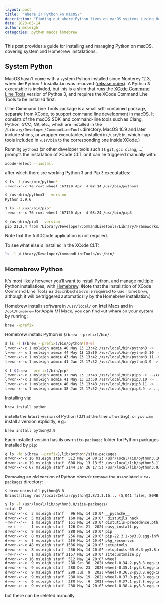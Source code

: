 ```yaml
---
layout: post
title:  "Where is Python on macOS?"
description: "Finding out where Python lives on macOS systems (using Homebrew)"
date: 2023-05-14
author: msleigh
categories: python macos homebrew
---
```


This post provides a guide for installing and managing Python on macOS, covering system and Homebrew installations.

## System Python

MacOS hasn't come with a system Python installed since Monterey 12.3, when the
Python 2 installation was removed
([release notes](https://developer.apple.com/documentation/macos-release-notes/macos-12_3-release-notes/#Python)).
A Python 3 executable is included, but this is a shim that runs the [XCode Command Line
Tools](https://developer.apple.com/library/archive/technotes/tn2339/_index.html#//apple_ref/doc/uid/DTS40014588-CH1-WHAT_IS_THE_COMMAND_LINE_TOOLS_PACKAGE_) version of Python 3, and requires the XCode Command Line Tools to be installed
first.

(The Command Line Tools package is a small self-contained package, separate from XCode, to support command line development in macOS. It consists of the macOS SDK, and command-line tools such as Clang, Python, GCC, Git, etc., which are installed in the `/Library/Developer/CommandLineTools` directory. MacOS 10.9 and later include shims, or wrapper executables, installed in `/usr/bin`, which map tools included in `/usr/bin` to the corresponding one inside XCode.)

Running `python3` (or other developer tools such as `git`, `gcc`, `clang`, ...) prompts
the installation of XCode CLT, or it can be triggered manually with:

```bash
xcode-select --install
```

after which there are working Python 3 and Pip 3 executables:

```bash
$ ls -l /usr/bin/python*
-rwxr-xr-x 76 root wheel 167120 Apr  4 08:24 /usr/bin/python3

$ /usr/bin/python3 --version
Python 3.9.6
```

```bash
$ ls -l /usr/bin/pip*
-rwxr-xr-x 76 root wheel 167120 Apr  4 08:24 /usr/bin/pip3

$ /usr/bin/pip3 --version
pip 21.2.4 from /Library/Developer/CommandLineTools/Library/Frameworks/Python3.framework/...
```

Note that the full XCode application is not required.

To see what else is installed in the XCode CLT:

```bash
ls -l /Library/Developer/CommandLineTools/usr/bin/
```

## Homebrew Python

It's most likely however you'll want to install Python, and manage multiple
Python installations, with [Homebrew](https://docs.brew.sh). (Note that the installation
of XCode Command Line Tools as described above is required to use Homebrew, although it
will be triggered automatically by the Homebrew installation.)

Homebrew installs software in `/usr/local/` on Intel Macs and in `/opt/homebrew` for
Apple M1 Macs; you can find out where on your system by running:

```bash
brew --prefix
```

Homebrew installs Python in `$(brew --prefix)/bin/`:

```bash
$ ls -l $(brew --prefix)/bin/python*[0-9]
lrwxr-xr-x 1 msleigh admin 40 May 13 13:42 /usr/local/bin/python3 -> ../Cellar/python@3.11/3.11.3/bin/python3
lrwxr-xr-x 1 msleigh admin 44 May 13 13:50 /usr/local/bin/python3.10 -> ../Cellar/python@3.10/3.10.11/bin/python3.10
lrwxr-xr-x 1 msleigh admin 43 May 13 13:42 /usr/local/bin/python3.11 -> ../Cellar/python@3.11/3.11.3/bin/python3.11
lrwxr-xr-x 1 msleigh admin 41 Jan 26 17:52 /usr/local/bin/python3.9 -> ../Cellar/python@3.9/3.9.16/bin/python3.9

$ l $(brew --prefix)/bin/pip*
lrwxr-xr-x 1 msleigh admin 37 May 13 13:43 /usr/local/bin/pip3 -> ../Cellar/python@3.11/3.11.3/bin/pip3
lrwxr-xr-x 1 msleigh admin 41 May 13 13:50 /usr/local/bin/pip3.10 -> ../Cellar/python@3.10/3.10.11/bin/pip3.10
lrwxr-xr-x 1 msleigh admin 40 May 13 13:43 /usr/local/bin/pip3.11 -> ../Cellar/python@3.11/3.11.3/bin/pip3.11
lrwxr-xr-x 1 msleigh admin 38 Jan 26 17:52 /usr/local/bin/pip3.9 -> ../Cellar/python@3.9/3.9.16/bin/pip3.9
```

Installing via:

```bash
brew install python
```

installs the latest version of Python (3.11 at the time of writing), or you can install
a version explicitly, e.g.:

```bash
brew install python@3.9
```

Each installed version has its own `site-packages` folder for Python packages installed
by `pip`:

```bash
¢ ls -ld $(brew --prefix)/lib/python*/site-packages
drwxr-xr-x 16 msleigh staff  512 May 14 00:22 /usr/local/lib/python3.10/site-packages
drwxr-xr-x 19 msleigh staff  608 May 13 13:52 /usr/local/lib/python3.11/site-packages
drwxr-xr-x 67 msleigh staff 2144 Jan 26 17:52 /usr/local/lib/python3.9/site-packages
```

Removing an old version of Python _doesn't_ remove the associated `site-packages`
directory:

```bash
$ brew uninstall python@3.8
Uninstalling /usr/local/Cellar/python@3.8/3.8.16... (5,041 files, 80MB)

$ ls -l /usr/local/lib/python3.8/site-packages/
total 12
drwxr-xr-x  3 msleigh staff   96 May 14 20:07 __pycache__
drwxr-xr-x  5 msleigh staff  160 May 14 20:07 _distutils_hack
-rw-r--r--  1 msleigh staff  151 May 14 20:07 distutils-precedence.pth
-rw-r--r--  1 msleigh staff  126 Dec 21  2020 easy_install.py
drwxr-xr-x  9 msleigh staff  288 May 14 20:07 pip
drwxr-xr-x  8 msleigh staff  256 May 14 20:07 pip-22.3.1-py3.8.egg-info
drwxr-xr-x  8 msleigh staff  256 May 14 20:07 pkg_resources
drwxr-xr-x 48 msleigh staff 1536 May 14 20:07 setuptools
drwxr-xr-x  8 msleigh staff  256 May 14 20:07 setuptools-65.6.3-py3.8.egg-info
-rw-r--r--  1 msleigh staff 2157 May 14 20:07 sitecustomize.py
drwxr-xr-x 16 msleigh staff  512 May 14 20:07 wheel
drwxr-xr-x  9 msleigh staff  288 Sep 30  2020 wheel-0.34.2-py3.8.egg-info
drwxr-xr-x  9 msleigh staff  288 Dec 23  2020 wheel-0.35.1-py3.8.egg-info
drwxr-xr-x  9 msleigh staff  288 Jul  9  2021 wheel-0.36.2-py3.8.egg-info
drwxr-xr-x  9 msleigh staff  288 Nov 19  2021 wheel-0.37.0-py3.8.egg-info
drwxr-xr-x  9 msleigh staff  288 Nov  6  2022 wheel-0.37.1-py3.8.egg-info
drwxr-xr-x  9 msleigh staff  288 May 14 20:07 wheel-0.38.4-py3.8.egg-info
```

but these can be deleted manually.
